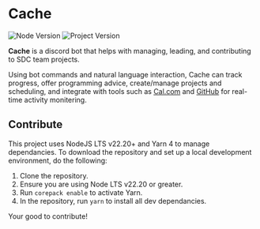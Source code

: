# Cache

![Node Version](https://img.shields.io/badge/Node-v22.20-green?style=flat-square&logoColor=%233C173A)
![Project Version](https://img.shields.io/badge/dynamic/json?url=https%3A%2F%2Fgithub.com%2FSDC-Fall-2025%2Fsdc-project-team13%2Fraw%2Fmain%2Fpackage.json&query=%24.version&prefix=v&style=flat-square&label=Version)



**Cache** is a discord bot that helps with managing, leading, and contributing to SDC team projects.

Using bot commands and natural language interaction, Cache can track progress, offer programming advice, create/manage projects and scheduling, and integrate with tools such as [Cal.com](https://cal.com) and [GitHub](https://github.com) for real-time activity monitering.

## Contribute

This project uses NodeJS LTS v22.20+ and Yarn 4 to manage dependancies. To download the repository and set up a local development environment, do the following:

1. Clone the repository.
2. Ensure you are using Node LTS v22.20 or greater.
3. Run `corepack enable` to activate Yarn.
4. In the repository, run `yarn` to install all dev dependancies.

Your good to contribute!
